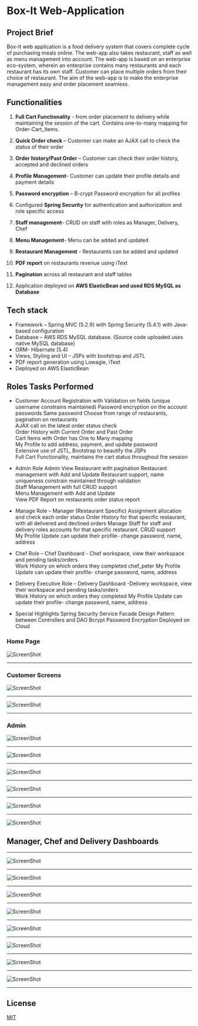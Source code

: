 # Box-It Web-Application
## Project Brief

Box-It web application is a food delivery system that covers complete cycle of purchasing meals online. The web-app also takes restaurant, staff as well as menu management into account. The web-app is based on an enterprise eco-system, wherein an enterprise contains many restaurants and each restaurant has its own staff. Customer can place multiple orders from their choice of restaurant. The aim of the web-app is to make the enterprise management easy and order placement seamless. 

## Functionalities

1.	**Full Cart Functionality** - from order placement to delivery while maintaining the session of the cart. Contains one-to-many mapping for  Order-Cart_Items.

2.	**Quick Order check** – Customer can make an AJAX call to check the status of their order

3.	**Order history/Past Order** – Customer can check their order history, accepted and declined orders

4.	**Profile Management**- Customer can update their profile details and payment details

5.	**Password encryption** – B-crypt Password encryption for all profiles

6.	Configured **Spring Security** for authentication and authorization and role specific access

7.	**Staff management**- CRUD on staff with roles as Manager, Delivery, Chef

8.	**Menu Management**- Menu can be added and updated

9.	**Restaurant Management** - Restaurants can be added and updated

10.	**PDF report** on restaurants revenue using iText

11.	**Pagination** across all restaurant and staff tables

12.	Application deployed on **AWS ElasticBean and used RDS MySQL as Database**




## Tech stack

* Framework – Spring MVC (5.2.9) with Spring Security (5.4.1) with Java-based configuration
* Database – AWS RDS MySQL database. (Source code uploaded uses native MySQL database)
* ORM- Hibernate (5.4)
* Views, Styling and UI – JSPs with bootstrap and JSTL
* PDF report generation using Lowagie, iText
* Deployed on AWS ElasticBean



## Roles Tasks Performed	
* Customer Account 
  Registration with Validation on fields (unique username constrains maintained)
	Password encryption on the account passwords	Same password
	Choose from range of restaurants, pagination on restaurants	 
	AJAX call on the latest order status check	 
	Order History with Current Order and Past Order 	 
	Cart Items with Order has One to Many mapping	 
	My Profile to add address, payment, and update password	 
	Extensive use of JSTL, Bootstrap to beautify the JSPs	 
	Full Cart Functionality, maintains the cart status throughout the session	 

* Admin Role 
  Admin	View Restaurant with pagination	
	Restaurant management with Add and Update Restaurant support, name uniqueness constrain maintained through validation	
	Staff Management with full CRUD support	 
	Menu Management with Add and Update	 
	View PDF Report on restaurants order status report	

* Manage Role –
  Manager (Restaurant Specific)	Assignment allocation and check each order status
	Order History for that specific restaurant, with all  delivered and declined orders	
	Manage Staff for staff and delivery roles accounts for that specific restaurant. CRUD support	 
	My Profile Update can update their profile- change password, name, address	 

* Chef Role –
  Chef	Dashboard - Chef workspace, view their workspace and pending tasks/orders	
	Work History on which orders they completed	chef_peter
	My Profile Update can update their profile- change password, name, address	 


* Delivery Executive Role –
  Delivery	Dashboard -Delivery workspace, view their workspace and pending tasks/orders	
	Work History on which orders they completed	
	My Profile Update can update their profile- change password, name, address	 



* Special Highlights 
  Spring Security
	Service Facade Design Pattern between Controllers and DAO
	Bcrypt Password Encryption
	Deployed on Cloud


### Home Page
![ScreenShot](https://github.com/rohit-khokle/Box_It_Application/blob/main/box-it-snaps/1.png)

---
### Customer Screens
![ScreenShot](https://github.com/rohit-khokle/Box_It_Application/blob/main/box-it-snaps/2.png)

---

![ScreenShot](https://github.com/rohit-khokle/Box_It_Application/blob/main/box-it-snaps/3.png)

---

### Admin 

![ScreenShot](https://github.com/rohit-khokle/Box_It_Application/blob/main/box-it-snaps/4.png)

---


![ScreenShot](https://github.com/rohit-khokle/Box_It_Application/blob/main/box-it-snaps/5.png)

---

![ScreenShot](https://github.com/rohit-khokle/Box_It_Application/blob/main/box-it-snaps/6.png)

---

![ScreenShot](https://github.com/rohit-khokle/Box_It_Application/blob/main/box-it-snaps/7.png)

---

![ScreenShot](https://github.com/rohit-khokle/Box_It_Application/blob/main/box-it-snaps/8.png)

---

![ScreenShot](https://github.com/rohit-khokle/Box_It_Application/blob/main/box-it-snaps/9.png)


## Manager, Chef and Delivery Dashboards
---

![ScreenShot](https://github.com/rohit-khokle/Box_It_Application/blob/main/box-it-snaps/11.png)

---

![ScreenShot](https://github.com/rohit-khokle/Box_It_Application/blob/main/box-it-snaps/10.png)

---

![ScreenShot](https://github.com/rohit-khokle/Box_It_Application/blob/main/box-it-snaps/12.png)

---

![ScreenShot](https://github.com/rohit-khokle/Box_It_Application/blob/main/box-it-snaps/13.png)

---

![ScreenShot](https://github.com/rohit-khokle/Box_It_Application/blob/main/box-it-snaps/14.png)

---

![ScreenShot](https://github.com/rohit-khokle/Box_It_Application/blob/main/box-it-snaps/15.png)

---

![ScreenShot](https://github.com/rohit-khokle/Box_It_Application/blob/main/box-it-snaps/16.png)

---

![ScreenShot](https://github.com/rohit-khokle/Box_It_Application/blob/main/box-it-snaps/17.png)

---


## License
[MIT](https://choosealicense.com/licenses/mit/)
